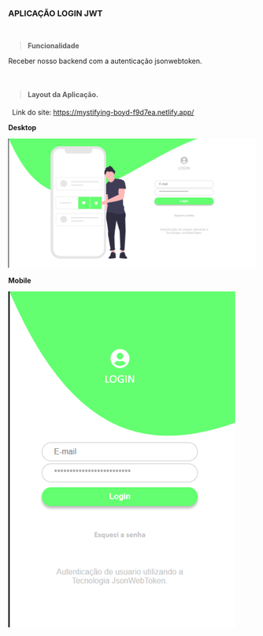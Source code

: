 ### APLICAÇÃO LOGIN JWT

&nbsp;
> **Funcionalidade**

Receber nosso backend com a autenticação jsonwebtoken.

&nbsp;
> #### Layout da Aplicação.

&nbsp;
Link do site: https://mystifying-boyd-f9d7ea.netlify.app/

**Desktop**

![deskop](src/assets/image/desktop.png)


**Mobile** 

![deskop](src/assets/image/mobile.png)

